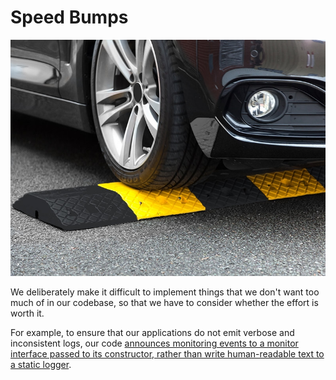 # Speed Bumps

![UK road sign for speed bumps](speed-bump.jpg)

We deliberately make it difficult to implement things that we don't want too much of in our codebase, so that we have to consider whether the effort is worth it.

For example, to ensure that our applications do not emit verbose and inconsistent logs, our code [announces monitoring events to a monitor interface passed to its constructor, rather than write human-readable text to a static logger](monitoring-events/README.md).
